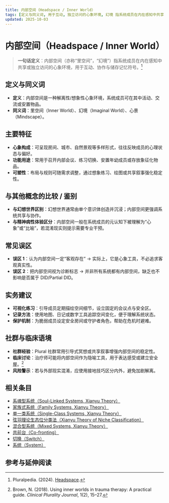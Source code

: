 ```yaml
---
title: 内部空间（Headspace / Inner World）
tags: [定义与同义词, 用于互动, 独立访问的心象环境, 幻境 指系统成员在内在感知中共享, 内部空间 亦称 里空间, 内部空间, 系统体验与机制, 里空间]
updated: 2025-10-03
---
```


# 内部空间（Headspace / Inner World）

> **一句话定义**：内部空间（亦称“里空间”，“幻境”）指系统成员在内在感知中共享或独立访问的心象环境，用于互动、协作与储存记忆符号。[^pluralpedia-headspace]

## 定义与同义词

* **定义**：内部空间是一种解离性/想象性心象环境，系统成员可在其中活动、交流或安置物品。
* **同义词**：里空间（Inner World）、幻境（Imaginal World）、心景（Mindscape）。

## 主要特征

* **心象构成**：可呈现房间、城市、自然景观等多样形式，往往反映成员的心理状态与偏好。
* **功能用途**：常用于召开内部会议、练习切换、安置年幼成员或存放象征化物品。
* **可塑性**：布局与规则可随需求调整，通过想象练习、绘图或共享叙事强化稳定性。

## 与其他概念的比较 / 鉴别

* **与幻想世界区别**：幻想世界通常由单个意识体创造并沉浸；内部空间更强调系统共享与协作。
* **与精神病性体验区分**：内部空间一般在系统成员的元认知下被理解为“心象”或“比喻”，若混淆现实则提示需要专业干预。

## 常见误区

* **误区 1**：认为内部空间一定“客观存在” → 实际上，它是心象工具，不必追求客观真实性。
* **误区 2**：把内部空间视为诊断标志 → 并非所有系统都有内部空间，缺乏也不影响是否属于 DID/Partial DID。

## 实务建议

* **可视化练习**：引导成员定期描绘空间细节，设立固定的会议点与安全区。
* **记录方法**：使用地图、日记或数字工具追踪空间变化，便于理解系统状态。
* **保护机制**：为脆弱成员设定安全房间或守护者角色，帮助在危机时避难。

## 社群与临床语境

* **社群经验**：Plural 社群常用引导式冥想或共享叙事增强内部空间的稳定性。
* **临床讨论**：治疗师可能将内部空间作为隐喻工具，用于表达感受或建立安全屋。[^brown2018]
* **风险警示**：若与外部现实混淆，应使用接地技巧区分内外，避免加剧解离。

## 相关条目

- [系魂型系统（Soul-Linked Systems, Xianyu Theory）](/entries/Soul-Linked-Systems-Xianyu.md)
- [家族式系统（Family Systems, Xianyu Theory）](/entries/Family-Systems-Xianyu.md)
- [单一类系统（Single-Class Systems, Xianyu Theory）](/entries/Single-Class-Systems-Xianyu.md)
- [弦羽理论生态位分类法（Xianyu Theory of Niche Classification）](/entries/Xianyu-Theory-Niche-Classification.md)
- [混合型系统（Mixed Systems, Xianyu Theory）](/entries/Mixed-Systems-Xianyu.md)
- [共前台（Co-fronting）](/entries/Co-Fronting.md)
- [切换（Switch）](/entries/Switch.md)
- [系统（System）](/entries/System.md)
## 参考与延伸阅读

[^pluralpedia-headspace]: Pluralpedia. (2024). [Headspace](https://pluralpedia.org/w/Headspace).

[^brown2018]: Brown, N. (2018). Using inner worlds in trauma therapy: A practical guide. *Clinical Plurality Journal*, 1(2), 15–27.
